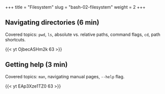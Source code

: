 +++
title = "Filesystem"
slug = "bash-02-filesystem"
weight = 2
+++

## Navigating directories (6 min)

Covered topics: `pwd`, `ls`, absolute vs. relative paths, command flags, `cd`, path shortcuts.

<!-- In the shell you can type any command after the "$" prompt and press "enter". The *standard output* from -->
<!-- this command will be printed in your terminal. Let's try a simple command: -->

<!-- ~~~ {.bash} -->
<!-- $ whoami -->
<!-- ~~~ -->

<!-- ~~~ -->
<!-- $ pwd   # explain /, root directory, path, why 'pwd' is so short (traces to early 1970s) -->
<!-- $ ls -->
<!-- $ ls someDirectory -->
<!-- $ ls / -->
<!-- $ ls -F   # -F displays a bit more info (adds trailing / to the names of directories); -F is a flag/option -->
<!-- $ ls -F someDirectory   # can combine both arguments and flags -->
<!-- $ ls -F /someDirectory   # why an error? -->
<!-- $ cd /Users/razoumov   # this is an absolute path -->
<!-- $ cd Documents   # and this is a relative path -->
<!-- $ cd ..   # go one directory up (parent directory) -->
<!-- $ ls ../directoryName   # also a relative path -->
<!-- $ ls -F -a   # -a displays hidden files -->
<!-- $ cd   # go to home directory, the same as 'cd ~' -->
<!-- $ cd -   # go to previous directory -->
<!-- ~~~ -->

<!-- {{< video >}} -->
<!-- {{< link url="https://westgrid-julia.netlify.com/school/jl-01-intro.html" text="Navigating directories (6m31s)" >}} -->
<!-- {{< /video >}} -->
<!-- 02-navigating.mkv -->

{{< yt OjbecASHm2k 63 >}}

## Getting help (3 min)

Covered topics: `man`, navigating manual pages, `--help` flag.

<!-- ~~~ {.bash} -->
<!-- $ man ls -->
<!-- $ ls --help -->
<!-- ~~~ -->

<!-- > Question: Looking at `ls` documentation, what does the -h (--human-readable) option do? -->

<!-- Explain tab completion in bash. -->

<!-- > **Quiz 1:** If pwd displays /Users/thing, what will ls ../backup display? -->

<!-- > **Quiz 2:** If pwd displays /Users/backup, and -r tells ls to display things in reverse order, what -->
<!-- > command will display: pnas-sub/ pnas-final/ original/ -->

<!-- > **Quiz 3:** What does the command `cd` without a directory name do? -->

<!-- > **Quiz 4:** Multiple ways to return to the home directory. -->

<!-- 02-help.mkv -->
{{< yt EAp3Xze1TZ0 63 >}}
